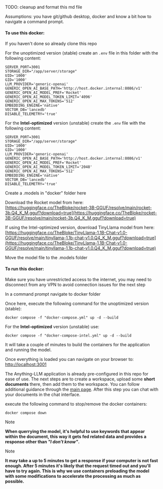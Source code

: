 TODO: cleanup and format this md file

Assumptions: you have git/github desktop, docker and know a bit how to navigate a command prompt.

#### To use this docker:

If you haven't done so already clone this repo

For the unoptimized version (stable) create an `.env` file in this folder with the following content:

```.env
SERVER_PORT=3001
STORAGE_DIR="/app/server/storage"
UID='1000'
GID='1000'
LLM_PROVIDER='generic-openai'
GENERIC_OPEN_AI_BASE_PATH='http://host.docker.internal:8086/v1'
GENERIC_OPEN_AI_MODEL_PREF='Rocket'
GENERIC_OPEN_AI_MODEL_TOKEN_LIMIT='4096'
GENERIC_OPEN_AI_MAX_TOKENS='512'
EMBEDDING_ENGINE='native'
VECTOR_DB='lancedb'
DISABLE_TELEMETRY='true'

```

For the **Intel-optimized** version (unstable) create the `.env` file with the following content:

```.env
SERVER_PORT=3001
STORAGE_DIR="/app/server/storage"
UID='1000'
GID='1000'
LLM_PROVIDER='generic-openai'
GENERIC_OPEN_AI_BASE_PATH='http://host.docker.internal:8086/v1'
GENERIC_OPEN_AI_MODEL_PREF='Rocket'
GENERIC_OPEN_AI_MODEL_TOKEN_LIMIT='2048'
GENERIC_OPEN_AI_MAX_TOKENS='512'
EMBEDDING_ENGINE='native'
VECTOR_DB='lancedb'
DISABLE_TELEMETRY='true'
```

Create a .models in "docker" folder here

Download the Rocket model from here: [https://huggingface.co/TheBloke/rocket-3B-GGUF/resolve/main/rocket-3b.Q4_K_M.gguf?download=true](https://huggingface.co/TheBloke/rocket-3B-GGUF/resolve/main/rocket-3b.Q4_K_M.gguf?download=true)

If using the Intel-optimized version, download TinyLlama model from here: [https://huggingface.co/TheBloke/TinyLlama-1.1B-Chat-v1.0-GGUF/resolve/main/tinyllama-1.1b-chat-v1.0.Q4_K_M.gguf?download=true](https://huggingface.co/TheBloke/TinyLlama-1.1B-Chat-v1.0-GGUF/resolve/main/tinyllama-1.1b-chat-v1.0.Q4_K_M.gguf?download=true)

Move the model file to the .models folder

#### To run this docker:

Make sure you have unrestricted access to the internet, you may need to disconnect from any VPN to avoid connection issues for the next step

In a command prompt navigate to docker folder

Once here, execute the following command for the unoptimized version (stable):

```shell
docker compose -f "docker-compose.yml" up -d --build
```

For the **Intel-optimized** version (unstable) use:

```shell
docker compose -f "docker-compose-intel.yml" up -d --build
```

It will take a couple of minutes to build the containers for the application and running the model.

Once everything is loaded you can navigate on your browser to: [http://localhost:3001](http://localhost:3001)

The Anything-LLM application is already pre-configured in this repo for ease of use. The next steps are to create a workspace, upload some **short documents** there, then add them to the workspace. You can follow additional guidance through the [main page](https://github.com/ypadilla-arch/anything-llm). After this step you can chat with your documents in the chat interface.

execute the following command to stop/remove the docker containers:

```shell
docker compose down
```

> [!NOTE]
> 
> **When querrying the model, it's helpful to use keywords that appear within the document, this way it gets fed related data and provides a response other than *"I don't know"*.**

> [!NOTE]
>
> **It may take a up to 5 minutes to get a response if your computer is not fast enough. After 5 minutes it's likely that the request timed out and you'll have to try again. This is why we use containers preloading the model with some modifications to accelerate the processing as much as possible.**

